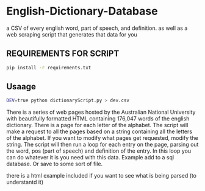 # English-Dictionary-Database

a CSV of every english word, part of speech, and definition. as well as a web scraping script that generates that data for you

## REQUIREMENTS FOR SCRIPT

```bash
pip install -r requirements.txt
```

## Usaage
```bash
DEV=true python dictionaryScript.py > dev.csv
```

There is a series of web pages hosted by the Australian National University with beautifully formatted HTML containing 176,047 words of the english dictionary. There is a page for each letter of the alphabet. The script will make a request to all the pages based on a string containing all the letters of the alphabet. If you want to modify what pages get requested, modify the string. The script will then run a loop for each entry on the page, parsing out the word, pos (part of speech) and definition of the entry. In this loop you can do whatever it is you need with this data. Example add to a sql database. Or save to some sort of file.


there is a html example included if you want to see what is being parsed (to understantd it)
